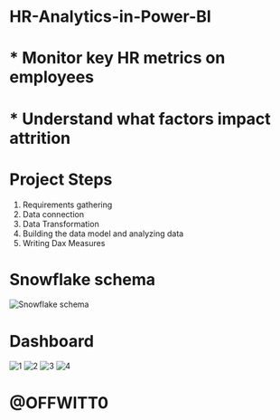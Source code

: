 # HR-Analytics-in-Power-BI

# * Monitor key HR metrics on employees
# * Understand what factors impact attrition
# Project Steps
1. Requirements gathering
2. Data connection
3. Data Transformation
4. Building the data model and analyzing data
5. Writing Dax Measures
# Snowflake schema
![Snowflake schema](https://github.com/offwitt0/HR-Analytics-in-Power-BI/assets/81443480/12cabe00-91bb-448c-8898-2a10f86f6cef)
# Dashboard
![1](https://github.com/offwitt0/HR-Analytics-in-Power-BI/assets/81443480/85582a18-4c3d-4948-94d7-dfd91fe58190)
![2](https://github.com/offwitt0/HR-Analytics-in-Power-BI/assets/81443480/804d4083-9be9-438f-8a0f-4b51918ef13f)
![3](https://github.com/offwitt0/HR-Analytics-in-Power-BI/assets/81443480/e1e42dd3-c124-473a-b70a-960bb4f66389)
![4](https://github.com/offwitt0/HR-Analytics-in-Power-BI/assets/81443480/015ecd42-540f-4d5e-8d92-e10495a60055)

# @OFFWITT0
